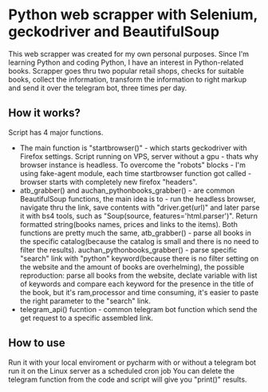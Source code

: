 # Python web scrapper with Selenium, geckodriver and BeautifulSoup

This web scrapper was created for my own personal purposes. Since I'm learning Python and coding Python, I have an interest in Python-related books. 
Scrapper goes thru two popular retail shops, checks for suitable books, collect the information, transform the information to right markup and send it over the telegram bot, three times per day.

## How it works?
Script has 4 major functions. 
- The main function is "startbrowser()" - which starts geckodriver with Firefox settings. Script running on VPS, server without a gpu - thats why browser instance is headless. To overcome the "robots" blocks - I'm using fake-agent module, each time startbrowser function got called - browser starts with completely new firefox "headers".
- atb_grabber() and auchan_pythonbooks_grabber() - are common BeautifulSoup functions, the main idea is to - run the headless browser, navigate thru the link, save contents with "driver.get(url)" and later parse it with bs4 tools, such as "Soup(source, features='html.parser')". Return formatted string(books names, prices and links to the items). Both functions are pretty much the same, atb_grabber() - parse all books in the specific catalog(because the catalog is small and there is no need to filter the results).  auchan_pythonbooks_grabber() - parse specific "search" link with "python" keyword(because there is no filter setting on the website and the amount of books are overhelming), the possible reproduction: parse all books from the website, declate variable with list of keywords and compare each keyword for the presence in the title of the book, but it's ram,processor and time consuming, it's easier to paste the right parameter to the "search" link.
- telegram_api() fucntion - common telegram bot function which send the get request to a specific assembled link. 

## How to use
Run it with your local enviroment or pycharm with or without a telegram bot
run it on the Linux server as a scheduled cron job
You can delete the telegram function from the code and script will give you "print()" results.
